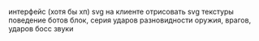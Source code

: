 интерфейс (хотя бы хп)
svg на клиенте
отрисовать svg
текстуры
поведение ботов
блок, серия ударов
разновидности оружия, врагов, ударов
босс
звуки